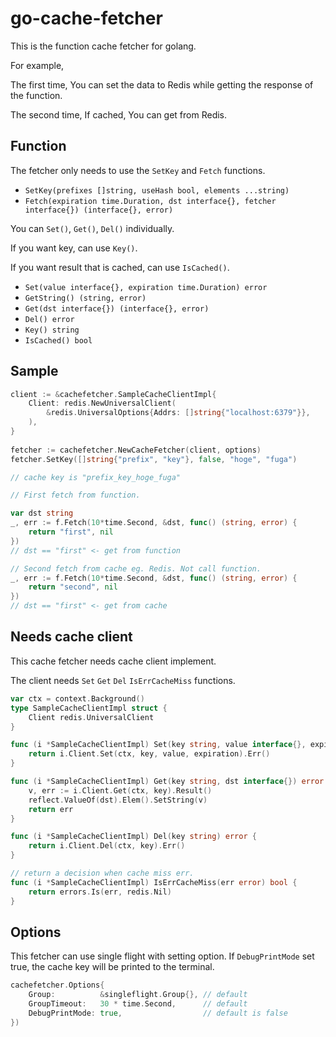 # go-cache-fetcher

This is the function cache fetcher for golang.

For example,

The first time, You can set the data to Redis while getting the response of the function.

The second time, If cached, You can get from Redis.


## Function

The fetcher only needs to use the `SetKey` and `Fetch` functions.

- `SetKey(prefixes []string, useHash bool, elements ...string)`
- `Fetch(expiration time.Duration, dst interface{}, fetcher interface{}) (interface{}, error)`


You can `Set()`, `Get()`, `Del()` individually.

If you want key, can use `Key()`.

If you want result that is cached, can use `IsCached()`.

- `Set(value interface{}, expiration time.Duration) error`
- `GetString() (string, error)`
- `Get(dst interface{}) (interface{}, error)`
- `Del() error`
- `Key() string`
- `IsCached() bool`


## Sample

```go
client := &cachefetcher.SampleCacheClientImpl{
	Client: redis.NewUniversalClient(
		&redis.UniversalOptions{Addrs: []string{"localhost:6379"}},
	),
}
  
fetcher := cachefetcher.NewCacheFetcher(client, options)
fetcher.SetKey([]string{"prefix", "key"}, false, "hoge", "fuga")

// cache key is "prefix_key_hoge_fuga"

// First fetch from function.

var dst string  
_, err := f.Fetch(10*time.Second, &dst, func() (string, error) {
	return "first", nil
})
// dst == "first" <- get from function

// Second fetch from cache eg. Redis. Not call function.
_, err := f.Fetch(10*time.Second, &dst, func() (string, error) {
	return "second", nil
})
// dst == "first" <- get from cache

```

## Needs cache client
This cache fetcher needs cache client implement.

The client needs `Set` `Get` `Del` `IsErrCacheMiss` functions.

```go
var ctx = context.Background()
type SampleCacheClientImpl struct {
	Client redis.UniversalClient
}

func (i *SampleCacheClientImpl) Set(key string, value interface{}, expiration time.Duration) error {
	return i.Client.Set(ctx, key, value, expiration).Err()
}

func (i *SampleCacheClientImpl) Get(key string, dst interface{}) error {
	v, err := i.Client.Get(ctx, key).Result()
	reflect.ValueOf(dst).Elem().SetString(v)
	return err
}

func (i *SampleCacheClientImpl) Del(key string) error {
	return i.Client.Del(ctx, key).Err()
}

// return a decision when cache miss err.
func (i *SampleCacheClientImpl) IsErrCacheMiss(err error) bool {
	return errors.Is(err, redis.Nil)
}
```

## Options
This fetcher can use single flight with setting option.
If `DebugPrintMode` set true, the cache key will be printed to the terminal.

```go
cachefetcher.Options{
	Group:          &singleflight.Group{}, // default
	GroupTimeout:   30 * time.Second,      // default
	DebugPrintMode: true,                  // default is false
})
```
